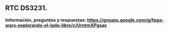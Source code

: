 ## RTC DS3231.

**Información, preguntas y respuestas: https://groups.google.com/g/fpga-wars-explorando-el-lado-libre/c/UrntmXPgsac**
